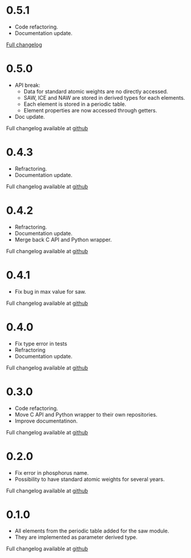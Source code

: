 # 0.5.1

* Code refactoring.
* Documentation update.

[Full changelog](https://github.com/MilanSkocic/ciaaw/releases)

# 0.5.0

* API break: 
    * Data for standard atomic weights are no directly accessed.
    * SAW, ICE and NAW are stored in derived types for each elements.
    * Each element is stored in a periodic table.
    * Element properties are now accessed through getters.
* Doc update.

Full changelog available at [github](https://github.com/MilanSkocic/ciaaw/releases)


# 0.4.3 

* Refractoring.
* Documentation update.

Full changelog available at [github](https://github.com/MilanSkocic/ciaaw/releases)


# 0.4.2 

* Refractoring.
* Documentation update.
* Merge back C API and Python wrapper.

Full changelog available at [github](https://github.com/MilanSkocic/ciaaw/releases)


# 0.4.1

* Fix bug in max value for saw. 

Full changelog available at [github](https://github.com/MilanSkocic/ciaaw/releases)


# 0.4.0

* Fix type error in tests
* Refractoring
* Documentation update.

Full changelog available at [github](https://github.com/MilanSkocic/ciaaw/releases)


# 0.3.0

* Code refactoring.
* Move C API and Python wrapper to their own repositories.
* Improve documentatinon.

Full changelog available at [github](https://github.com/MilanSkocic/ciaaw/releases)



# 0.2.0

* Fix error in phosphorus name.
* Possibility to have standard atomic weights for several years.

Full changelog available at [github](https://github.com/MilanSkocic/ciaaw/releases)



# 0.1.0

* All elements from the periodic table added for the saw module.
* They are implemented as parameter derived type.

Full changelog available at [github](https://github.com/MilanSkocic/ciaaw/releases)
